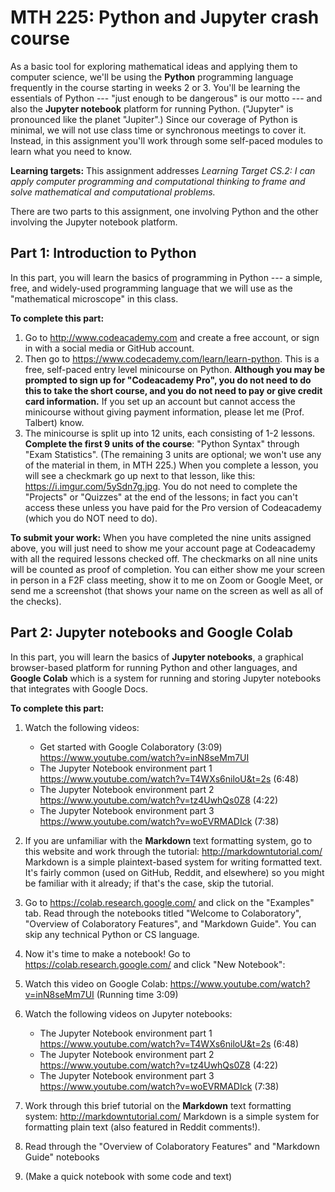 # MTH 225: Python and Jupyter crash course 

As a basic tool for exploring mathematical ideas and applying them to computer science, we'll be using the **Python** programming language frequently in the course starting in weeks 2 or 3. You'll be learning the essentials of Python --- "just enough to be dangerous" is our motto --- and also the **Jupyter notebook** platform for running Python. ("Jupyter" is pronounced like the planet "Jupiter".) Since our coverage of Python is minimal, we will not use class time or synchronous meetings to cover it. Instead, in this assignment you'll work through some self-paced modules to learn what you need to know. 

**Learning targets:** This assignment addresses *Learning Target CS.2: I can apply computer programming and computational thinking to frame and solve mathematical and computational problems.*

There are two parts to this assignment, one involving Python and the other involving the Jupyter notebook platform. 

## Part 1: Introduction to Python

In this part, you will learn the basics of programming in Python --- a simple, free, and widely-used programming language that we will use as the "mathematical microscope" in this class. 

**To complete this part:**

1. Go to http://www.codeacademy.com and create a free account, or sign in with a social media or GitHub account. 
2. Then go to https://www.codecademy.com/learn/learn-python. This is a free, self-paced entry level minicourse on Python. **Although you may be prompted to sign up for "Codeacademy Pro", you do not need to do this to take the short course, and you do not need to pay or give credit card information.** If you set up an account but cannot access the minicourse without giving payment information, please let me (Prof. Talbert) know. 
3. The minicourse is split up into 12 units, each consisting of 1-2 lessons. **Complete the first 9 units of the course**: "Python Syntax" through "Exam Statistics". (The remaining 3 units are optional; we won't use any of the material in them, in MTH 225.) When you complete a lesson, you will see a checkmark go up next to that lesson, like this: https://i.imgur.com/5ySdn7g.jpg. You do not need to complete the "Projects" or "Quizzes" at the end of the lessons; in fact you can't access these unless you have paid for the Pro version of Codeacademy (which you do NOT need to do). 


**To submit your work:** When you have completed the nine units assigned above, you will just need to show me your account page at Codeacademy with all the required lessons checked off. The checkmarks on all nine units will be counted as proof of completion. You can either show me your screen in person in a F2F class meeting, show it to me on Zoom or Google Meet, or send me a screenshot (that shows your name on the screen as well as all of the checks). 

## Part 2: Jupyter notebooks and Google Colab

In this part, you will learn the basics of  **Jupyter notebooks**, a graphical browser-based platform for running Python and other languages, and **Google Colab** which is a system for running and storing Jupyter notebooks that integrates with Google Docs. 

**To complete this part:**

1. Watch the following videos: 
    + Get started with Google Colaboratory (3:09) https://www.youtube.com/watch?v=inN8seMm7UI 
    + The Jupyter Notebook environment part 1 https://www.youtube.com/watch?v=T4WXs6niloU&t=2s (6:48)
    + The Jupyter Notebook environment part 2 https://www.youtube.com/watch?v=tz4UwhQs0Z8 (4:22) 
    + The Jupyter Notebook environment part 3 https://www.youtube.com/watch?v=woEVRMADIck (7:38) 
2. If you are unfamiliar with the **Markdown** text formatting system, go to this website and work through the tutorial: http://markdowntutorial.com/  Markdown is a simple plaintext-based system for writing formatted text. It's fairly common (used on GitHub, Reddit, and elsewhere) so you might be familiar with it already; if that's the case, skip the tutorial. 
3. Go to https://colab.research.google.com/ and click on the "Examples" tab. Read through the notebooks titled "Welcome to Colaboratory", "Overview of Colaboratory Features", and "Markdown Guide". You can skip any technical Python or CS language. 
4. Now it's time to make a notebook! Go to https://colab.research.google.com/ and click "New Notebook": 
 

5. Watch this video on Google Colab: https://www.youtube.com/watch?v=inN8seMm7UI  (Running time 3:09) 
6. Watch the following videos on Jupyter notebooks: 
    + The Jupyter Notebook environment part 1 https://www.youtube.com/watch?v=T4WXs6niloU&t=2s (6:48)
    + The Jupyter Notebook environment part 2 https://www.youtube.com/watch?v=tz4UwhQs0Z8 (4:22) 
    + The Jupyter Notebook environment part 3 https://www.youtube.com/watch?v=woEVRMADIck (7:38) 
7. Work through this brief tutorial on the **Markdown** text formatting system: http://markdowntutorial.com/  Markdown is a simple system for formatting plain text (also featured in Reddit comments!). 
8.  Read through the "Overview of Colaboratory Features" and "Markdown Guide" notebooks
9.  (Make a quick notebook with some code and text)



<!--stackedit_data:
eyJoaXN0b3J5IjpbMTA4NzA0NDcxN119
-->